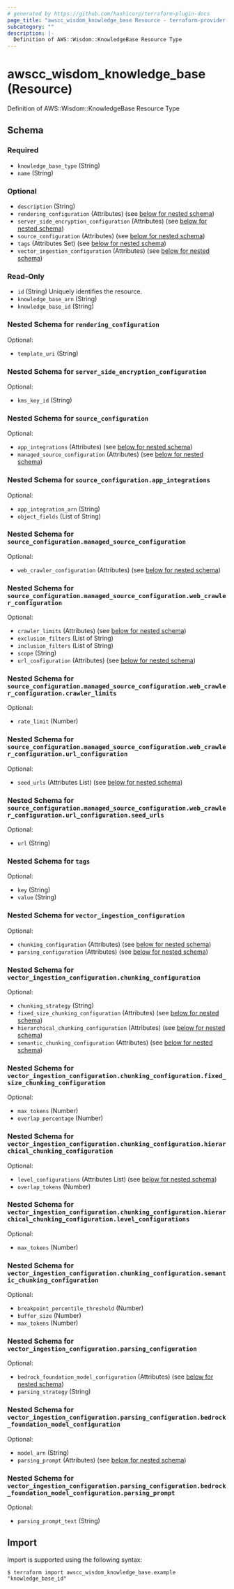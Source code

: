 ```yaml
---
# generated by https://github.com/hashicorp/terraform-plugin-docs
page_title: "awscc_wisdom_knowledge_base Resource - terraform-provider-awscc"
subcategory: ""
description: |-
  Definition of AWS::Wisdom::KnowledgeBase Resource Type
---
```


# awscc_wisdom_knowledge_base (Resource)

Definition of AWS::Wisdom::KnowledgeBase Resource Type



<!-- schema generated by tfplugindocs -->
## Schema

### Required

- `knowledge_base_type` (String)
- `name` (String)

### Optional

- `description` (String)
- `rendering_configuration` (Attributes) (see [below for nested schema](#nestedatt--rendering_configuration))
- `server_side_encryption_configuration` (Attributes) (see [below for nested schema](#nestedatt--server_side_encryption_configuration))
- `source_configuration` (Attributes) (see [below for nested schema](#nestedatt--source_configuration))
- `tags` (Attributes Set) (see [below for nested schema](#nestedatt--tags))
- `vector_ingestion_configuration` (Attributes) (see [below for nested schema](#nestedatt--vector_ingestion_configuration))

### Read-Only

- `id` (String) Uniquely identifies the resource.
- `knowledge_base_arn` (String)
- `knowledge_base_id` (String)

<a id="nestedatt--rendering_configuration"></a>
### Nested Schema for `rendering_configuration`

Optional:

- `template_uri` (String)


<a id="nestedatt--server_side_encryption_configuration"></a>
### Nested Schema for `server_side_encryption_configuration`

Optional:

- `kms_key_id` (String)


<a id="nestedatt--source_configuration"></a>
### Nested Schema for `source_configuration`

Optional:

- `app_integrations` (Attributes) (see [below for nested schema](#nestedatt--source_configuration--app_integrations))
- `managed_source_configuration` (Attributes) (see [below for nested schema](#nestedatt--source_configuration--managed_source_configuration))

<a id="nestedatt--source_configuration--app_integrations"></a>
### Nested Schema for `source_configuration.app_integrations`

Optional:

- `app_integration_arn` (String)
- `object_fields` (List of String)


<a id="nestedatt--source_configuration--managed_source_configuration"></a>
### Nested Schema for `source_configuration.managed_source_configuration`

Optional:

- `web_crawler_configuration` (Attributes) (see [below for nested schema](#nestedatt--source_configuration--managed_source_configuration--web_crawler_configuration))

<a id="nestedatt--source_configuration--managed_source_configuration--web_crawler_configuration"></a>
### Nested Schema for `source_configuration.managed_source_configuration.web_crawler_configuration`

Optional:

- `crawler_limits` (Attributes) (see [below for nested schema](#nestedatt--source_configuration--managed_source_configuration--web_crawler_configuration--crawler_limits))
- `exclusion_filters` (List of String)
- `inclusion_filters` (List of String)
- `scope` (String)
- `url_configuration` (Attributes) (see [below for nested schema](#nestedatt--source_configuration--managed_source_configuration--web_crawler_configuration--url_configuration))

<a id="nestedatt--source_configuration--managed_source_configuration--web_crawler_configuration--crawler_limits"></a>
### Nested Schema for `source_configuration.managed_source_configuration.web_crawler_configuration.crawler_limits`

Optional:

- `rate_limit` (Number)


<a id="nestedatt--source_configuration--managed_source_configuration--web_crawler_configuration--url_configuration"></a>
### Nested Schema for `source_configuration.managed_source_configuration.web_crawler_configuration.url_configuration`

Optional:

- `seed_urls` (Attributes List) (see [below for nested schema](#nestedatt--source_configuration--managed_source_configuration--web_crawler_configuration--url_configuration--seed_urls))

<a id="nestedatt--source_configuration--managed_source_configuration--web_crawler_configuration--url_configuration--seed_urls"></a>
### Nested Schema for `source_configuration.managed_source_configuration.web_crawler_configuration.url_configuration.seed_urls`

Optional:

- `url` (String)






<a id="nestedatt--tags"></a>
### Nested Schema for `tags`

Optional:

- `key` (String)
- `value` (String)


<a id="nestedatt--vector_ingestion_configuration"></a>
### Nested Schema for `vector_ingestion_configuration`

Optional:

- `chunking_configuration` (Attributes) (see [below for nested schema](#nestedatt--vector_ingestion_configuration--chunking_configuration))
- `parsing_configuration` (Attributes) (see [below for nested schema](#nestedatt--vector_ingestion_configuration--parsing_configuration))

<a id="nestedatt--vector_ingestion_configuration--chunking_configuration"></a>
### Nested Schema for `vector_ingestion_configuration.chunking_configuration`

Optional:

- `chunking_strategy` (String)
- `fixed_size_chunking_configuration` (Attributes) (see [below for nested schema](#nestedatt--vector_ingestion_configuration--chunking_configuration--fixed_size_chunking_configuration))
- `hierarchical_chunking_configuration` (Attributes) (see [below for nested schema](#nestedatt--vector_ingestion_configuration--chunking_configuration--hierarchical_chunking_configuration))
- `semantic_chunking_configuration` (Attributes) (see [below for nested schema](#nestedatt--vector_ingestion_configuration--chunking_configuration--semantic_chunking_configuration))

<a id="nestedatt--vector_ingestion_configuration--chunking_configuration--fixed_size_chunking_configuration"></a>
### Nested Schema for `vector_ingestion_configuration.chunking_configuration.fixed_size_chunking_configuration`

Optional:

- `max_tokens` (Number)
- `overlap_percentage` (Number)


<a id="nestedatt--vector_ingestion_configuration--chunking_configuration--hierarchical_chunking_configuration"></a>
### Nested Schema for `vector_ingestion_configuration.chunking_configuration.hierarchical_chunking_configuration`

Optional:

- `level_configurations` (Attributes List) (see [below for nested schema](#nestedatt--vector_ingestion_configuration--chunking_configuration--hierarchical_chunking_configuration--level_configurations))
- `overlap_tokens` (Number)

<a id="nestedatt--vector_ingestion_configuration--chunking_configuration--hierarchical_chunking_configuration--level_configurations"></a>
### Nested Schema for `vector_ingestion_configuration.chunking_configuration.hierarchical_chunking_configuration.level_configurations`

Optional:

- `max_tokens` (Number)



<a id="nestedatt--vector_ingestion_configuration--chunking_configuration--semantic_chunking_configuration"></a>
### Nested Schema for `vector_ingestion_configuration.chunking_configuration.semantic_chunking_configuration`

Optional:

- `breakpoint_percentile_threshold` (Number)
- `buffer_size` (Number)
- `max_tokens` (Number)



<a id="nestedatt--vector_ingestion_configuration--parsing_configuration"></a>
### Nested Schema for `vector_ingestion_configuration.parsing_configuration`

Optional:

- `bedrock_foundation_model_configuration` (Attributes) (see [below for nested schema](#nestedatt--vector_ingestion_configuration--parsing_configuration--bedrock_foundation_model_configuration))
- `parsing_strategy` (String)

<a id="nestedatt--vector_ingestion_configuration--parsing_configuration--bedrock_foundation_model_configuration"></a>
### Nested Schema for `vector_ingestion_configuration.parsing_configuration.bedrock_foundation_model_configuration`

Optional:

- `model_arn` (String)
- `parsing_prompt` (Attributes) (see [below for nested schema](#nestedatt--vector_ingestion_configuration--parsing_configuration--bedrock_foundation_model_configuration--parsing_prompt))

<a id="nestedatt--vector_ingestion_configuration--parsing_configuration--bedrock_foundation_model_configuration--parsing_prompt"></a>
### Nested Schema for `vector_ingestion_configuration.parsing_configuration.bedrock_foundation_model_configuration.parsing_prompt`

Optional:

- `parsing_prompt_text` (String)

## Import

Import is supported using the following syntax:

```shell
$ terraform import awscc_wisdom_knowledge_base.example "knowledge_base_id"
```
